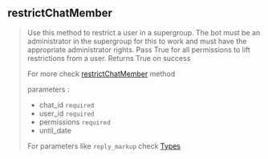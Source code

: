 ## restrictChatMember

> Use this method to restrict a user in a supergroup. The bot must be an administrator in the supergroup for this to work and must have the appropriate administrator rights. Pass True for all permissions to lift restrictions from a user. Returns True on success
>
> For more check [restrictChatMember](https://core.telegram.org/bots/api#restrictchatmember) method
>
> parameters :
>
> - chat_id `required`
> - user_id `required`
> - permissions `required`
> - until_date
>
> For parameters like `reply_markup` check [Types](https://github.com/abdiu34567/telesn.js/tree/main/Docs/Types)
